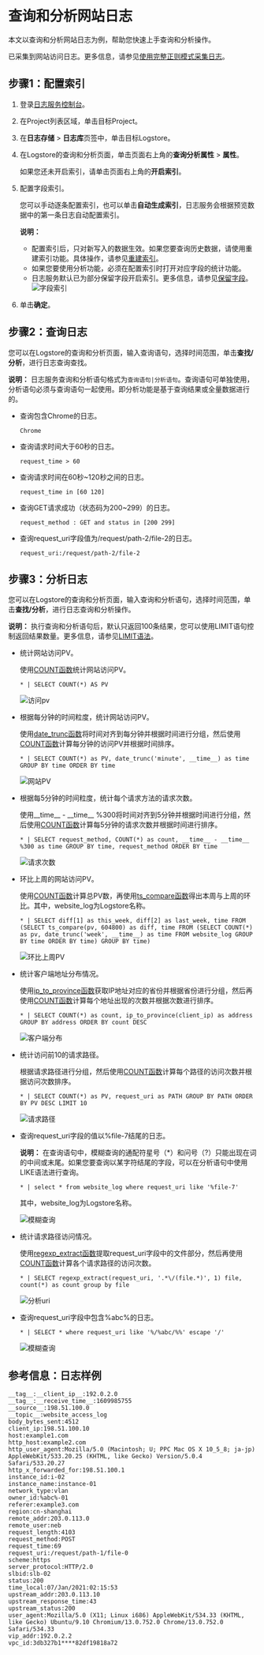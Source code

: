 # 查询和分析网站日志

本文以查询和分析网站日志为例，帮助您快速上手查询和分析操作。

已采集到网站访问日志。更多信息，请参见[使用完整正则模式采集日志](/intl.zh-CN/数据采集/Logtail采集/采集文本日志/使用完整正则模式采集日志.md)。

## 步骤1：配置索引

1.  登录[日志服务控制台](https://sls.console.aliyun.com)。

2.  在Project列表区域，单击目标Project。

3.  在**日志存储** \> **日志库**页签中，单击目标Logstore。

4.  在Logstore的查询和分析页面，单击页面右上角的**查询分析属性** \> **属性**。

    如果您还未开启索引，请单击页面右上角的**开启索引**。

5.  配置字段索引。

    您可以手动逐条配置索引，也可以单击**自动生成索引**，日志服务会根据预览数据中的第一条日志自动配置索引。

    **说明：**

    -   配置索引后，只对新写入的数据生效。如果您要查询历史数据，请使用重建索引功能。具体操作，请参见[重建索引](/intl.zh-CN/查询与分析/查询语法与功能/重建索引.md)。
    -   如果您要使用分析功能，必须在配置索引时打开对应字段的统计功能。
    -   日志服务默认已为部分保留字段开启索引。更多信息，请参见[保留字段](/intl.zh-CN/产品简介/限制说明/保留字段.md)。
    ![字段索引](https://static-aliyun-doc.oss-accelerate.aliyuncs.com/assets/img/zh-CN/6237060161/p210834.png)

6.  单击**确定**。


## 步骤2：查询日志

您可以在Logstore的查询和分析页面，输入查询语句，选择时间范围，单击**查找/分析**，进行日志查询查找。

**说明：** 日志服务查询和分析语句格式为`查询语句|分析语句`。查询语句可单独使用，分析语句必须与查询语句一起使用。即分析功能是基于查询结果或全量数据进行的。

-   查询包含Chrome的日志。

    ```
    Chrome
    ```

-   查询请求时间大于60秒的日志。

    ```
    request_time > 60
    ```

-   查询请求时间在60秒~120秒之间的日志。

    ```
    request_time in [60 120]
    ```

-   查询GET请求成功（状态码为200~299）的日志。

    ```
    request_method : GET and status in [200 299]
    ```

-   查询request\_uri字段值为/request/path-2/file-2的日志。

    ```
    request_uri:/request/path-2/file-2
    ```


## 步骤3：分析日志

您可以在Logstore的查询和分析页面，输入查询和分析语句，选择时间范围，单击**查找/分析**，进行日志查询和分析操作。

**说明：** 执行查询和分析语句后，默认只返回100条结果，您可以使用LIMIT语句控制返回结果数量。更多信息，请参见[LIMIT语法](/intl.zh-CN/查询与分析/SQL分析语法与功能/LIMIT语法.md)。

-   统计网站访问PV。

    使用[COUNT函数](/intl.zh-CN/查询与分析/SQL分析语法与功能/通用聚合函数.md)统计网站访问PV。

    ```
    * | SELECT COUNT(*) AS PV
    ```

    ![访问pv](https://static-aliyun-doc.oss-accelerate.aliyuncs.com/assets/img/zh-CN/8026760161/p224709.png)

-   根据每分钟的时间粒度，统计网站访问PV。

    使用[date\_trunc函数](/intl.zh-CN/查询与分析/SQL分析语法与功能/日期和时间函数.md)将时间对齐到每分钟并根据时间进行分组，然后使用[COUNT函数](/intl.zh-CN/查询与分析/SQL分析语法与功能/通用聚合函数.md)计算每分钟的访问PV并根据时间排序。

    ```
    * | SELECT COUNT(*) as PV, date_trunc('minute', __time__) as time GROUP BY time ORDER BY time
    ```

    ![网站PV](https://static-aliyun-doc.oss-accelerate.aliyuncs.com/assets/img/zh-CN/8026760161/p224710.png)

-   根据每5分钟的时间粒度，统计每个请求方法的请求次数。

    使用\_\_time\_\_ - \_\_time\_\_ %300将时间对齐到5分钟并根据时间进行分组，然后使用[COUNT函数](/intl.zh-CN/查询与分析/SQL分析语法与功能/通用聚合函数.md)计算每5分钟的请求次数并根据时间进行排序。

    ```
    * | SELECT request_method, COUNT(*) as count, __time__ - __time__ %300 as time GROUP BY time, request_method ORDER BY time
    ```

    ![请求次数](https://static-aliyun-doc.oss-accelerate.aliyuncs.com/assets/img/zh-CN/8026760161/p224711.png)

-   环比上周的网站访问PV。

    使用[COUNT函数](/intl.zh-CN/查询与分析/SQL分析语法与功能/通用聚合函数.md)计算总PV数，再使用[ts\_compare函数](/intl.zh-CN/查询与分析/SQL分析语法与功能/同比和环比函数.md)得出本周与上周的环比。其中，website\_log为Logstore名称。

    ```
    * | SELECT diff[1] as this_week, diff[2] as last_week, time FROM (SELECT ts_compare(pv, 604800) as diff, time FROM (SELECT COUNT(*) as pv, date_trunc('week', __time__) as time FROM website_log GROUP BY time ORDER BY time) GROUP BY time)
    ```

    ![环比上周PV](https://static-aliyun-doc.oss-accelerate.aliyuncs.com/assets/img/zh-CN/0418860161/p224805.png)

-   统计客户端地址分布情况。

    使用[ip\_to\_province函数](/intl.zh-CN/查询与分析/SQL分析语法与功能/IP地理函数.md)获取IP地址对应的省份并根据省份进行分组，然后再使用[COUNT函数](/intl.zh-CN/查询与分析/SQL分析语法与功能/通用聚合函数.md)计算每个地址出现的次数并根据次数进行排序。

    ```
    * | SELECT COUNT(*) as count, ip_to_province(client_ip) as address GROUP BY address ORDER BY count DESC
    ```

    ![客户端分布](https://static-aliyun-doc.oss-accelerate.aliyuncs.com/assets/img/zh-CN/8026760161/p224714.png)

-   统计访问前10的请求路径。

    根据请求路径进行分组，然后使用[COUNT函数](/intl.zh-CN/查询与分析/SQL分析语法与功能/通用聚合函数.md)计算每个路径的访问次数并根据访问次数排序。

    ```
    * | SELECT COUNT(*) as PV, request_uri as PATH GROUP BY PATH ORDER BY PV DESC LIMIT 10
    ```

    ![请求路径](https://static-aliyun-doc.oss-accelerate.aliyuncs.com/assets/img/zh-CN/8026760161/p224715.png)

-   查询request\_uri字段的值以%file-7结尾的日志。

    **说明：** 在查询语句中，模糊查询的通配符星号（\*）和问号（?）只能出现在词的中间或末尾。如果您要查询以某字符结尾的字段，可以在分析语句中使用LIKE语法进行查询。

    ```
    * | select * from website_log where request_uri like '%file-7'
    ```

    其中，website\_log为Logstore名称。

    ![模糊查询](https://static-aliyun-doc.oss-accelerate.aliyuncs.com/assets/img/zh-CN/8026760161/p224716.png)

-   统计请求路径访问情况。

    使用[regexp\_extract函数](/intl.zh-CN/查询与分析/SQL分析语法与功能/正则式函数.md)提取request\_uri字段中的文件部分，然后再使用[COUNT函数](/intl.zh-CN/查询与分析/SQL分析语法与功能/通用聚合函数.md)计算各个请求路径的访问次数。

    ```
    * | SELECT regexp_extract(request_uri, '.*\/(file.*)', 1) file, count(*) as count group by file
    ```

    ![分析uri](https://static-aliyun-doc.oss-accelerate.aliyuncs.com/assets/img/zh-CN/9652281161/p224727.png)

-   查询request\_uri字段中包含%abc%的日志。

    ```
    * | SELECT * where request_uri like '%/%abc/%%' escape '/'
    ```

    ![模糊查询](https://static-aliyun-doc.oss-accelerate.aliyuncs.com/assets/img/zh-CN/3024682161/p240990.png)


## 参考信息：日志样例

```
__tag__:__client_ip__:192.0.2.0
__tag__:__receive_time__:1609985755
__source__:198.51.100.0
__topic__:website_access_log
body_bytes_sent:4512
client_ip:198.51.100.10
host:example1.com
http_host:example2.com
http_user_agent:Mozilla/5.0 (Macintosh; U; PPC Mac OS X 10_5_8; ja-jp) AppleWebKit/533.20.25 (KHTML, like Gecko) Version/5.0.4 Safari/533.20.27
http_x_forwarded_for:198.51.100.1
instance_id:i-02
instance_name:instance-01
network_type:vlan
owner_id:%abc%-01
referer:example3.com
region:cn-shanghai
remote_addr:203.0.113.0
remote_user:neb
request_length:4103
request_method:POST
request_time:69
request_uri:/request/path-1/file-0
scheme:https
server_protocol:HTTP/2.0
slbid:slb-02
status:200
time_local:07/Jan/2021:02:15:53
upstream_addr:203.0.113.10
upstream_response_time:43
upstream_status:200
user_agent:Mozilla/5.0 (X11; Linux i686) AppleWebKit/534.33 (KHTML, like Gecko) Ubuntu/9.10 Chromium/13.0.752.0 Chrome/13.0.752.0 Safari/534.33
vip_addr:192.0.2.2
vpc_id:3db327b1****82df19818a72
```

